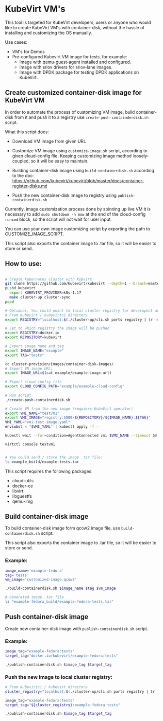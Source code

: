 # KubeVirt VM's

This tool is targeted for KubeVirt developers, users or anyone who
would like to create KubeVirt VM's with container-disk,
without the hassle of installing and customizing the OS manually.

Use cases:
- VM's for Demos
- Pre-configured Kubevirt VM image for tests, for example:
    - Image with qemu-guest-agent installed and configured. 
    - Image with sriov drivers for sriov-lane images.
    - Image with DPDK package for testing DPDK applications on KubeVirt. 


## Create customized container-disk image for KubeVirt VM

In order to automate the process of customizing VM image,
build container-disk from it and push it to a registry use
`create-push-containderdisk.sh` script.

What this script does:
- Download VM image from given URL

- Customize VM image using `customize-image.sh` script, according to given cloud-config file.
  Keeping customizing image method loosely-coupled, so it will be easy to maintain.  

- Building container-disk image using `build-containerdisk.sh`
  according to the doc: 
  https://github.com/kubevirt/kubevirt/blob/master/docs/container-register-disks.md

- Push the new container-disk image to registry using `publish-containerdisk.sh`

Currently, image customization process done by spinning up live VM
it is necessary to add `sudo shutdown -h now` at the end of the cloud-config
`runcmd` block, so the script will not wait for user input.

You can use your own image customizing script by exporting the path to CUSTOMIZE_IMAGE_SCRIPT.

This script also exports the container image to .tar
file, so it will be easier to store or send.

## How to use:
```bash

# Create kubernetes cluster with Kubvirt
git clone https://github.com/kubevirt/kubevirt --depth=1 --branch=master --single-branch kubevirt
pushd kubevirt
  export KUBEVIRT_PROVIDER=k8s-1.17
  make cluster-up cluster-sync
popd

# Optional, You could point to local cluster registry for developent and tests.
# From kubevirt / kubevirtci directory
export REGISTRY="localhost:$(./cluster-up/cli.sh ports registry | tr -d '\r')"

# Set to which registry the image will be pushed
export REGISTRY=docker.io
export REPOSITORY=kubevirt

# Export image name and tag
export IMAGE_NAME="example"
export TAG="tests"

cd cluster-provision/images/container-disk-images/
# Export VM image URL:
export IMAGE_URL=$(cat example/example-image-url)

# Export cloud-config file
export CLOUD_CONFIG_PATH="example/example-cloud-config"
 
# Run script
./create-push-containerdisk.sh

# Create VM from the new image (requiers KubeVirt operator)
export VMI_NAME="testvm1"
export VMI_IMAGE="registry:5000/${REPOSITORY}/${IMAGE_NAME}:${TAG}"
VMI_YAML="vmi-test-image.yaml"
envsubst < "$VMI_YAML" | kubectl apply -f -

kubectl wait --for=condition=AgentConnected vmi $VMI_NAME --timeout 5m

virtctl console testvm1


# You could send / store the image .tar file: 
ls example_build/example-tests.tar

```

This script requires the following packages:
- cloud-utils
- docker-ce
- libvirt
- libguestfs
- qemu-img

## Build container-disk image

To build container-disk image form qcow2 image
file, use `build-containerdisk.sh` script.

This script also exports the container image to .tar
file, so it will be easier to store or send.

### Example:
```bash
image_name='example-fedora'
tag='tests'
vm_image='customized-image.qcow2'

./build-containerdisk.sh $image_name $tag $vm_image

# Generated image .tar file
ls "example-fedora_build/example-fedora-tests.tar"
```

## Push container-disk image

Create new container-disk image with `publish-containerdisk.sh` script.

### Example:
```bash
image_tag="example-fedora:tests"
target_tag="docker.io/kubevirt/example-fedora:tests"

./publish-containerdisk.sh $image_tag $target_tag
```

### Push the new image to local cluster registry:
```bash
# From kubevirtci / kubevirt directory
cluster_registry="localhost:$(./cluster-up/cli.sh ports registry | tr -d '\r')"

image_tag="example-fedora:tests"
target_tag="${cluster_registry}:example-fedora:tests"

./publish-containerdisk.sh $image_tag $target_tag
```
